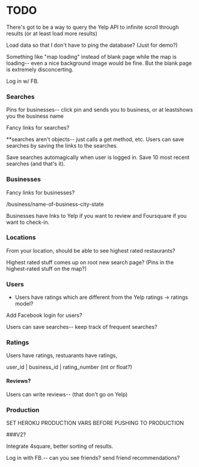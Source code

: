 # TODO

There's got to be a way to query the Yelp API to infinite scroll through results (or at least load more results)

Load data so that I don't have to ping the database? (Just for demo?)

Something like "map loading" instead of blank page while the map is loading-- even a nice background image would be fine. But the blank page is extremely disconcerting.

Log in w/ FB.





### Searches

Pins for businesses-- click pin and sends you to business, or at leastshows you the business name

Fancy links for searches?

**searches aren't objects-- just calls a get method, etc. Users can save searches by saving the links to the searches.

Save searches automagically when user is logged in. Save 10 most recent searches (and that's it).

### Businesses

Fancy links for businesses?

/business/name-of-business-city-state

Businesses have lnks to Yelp if you want to review and Foursquare if you want to check-in.

### Locations

From your location, should be able to see highest rated restaurants? 

Highest rated stuff comes up on root new search page? (Pins in the highest-rated stuff on the map?)


### Users

<!-- Add users. -->

* Users have ratings which are different from the Yelp ratings -> ratings model?

Add Facebook login for users?

Users can save searches-- keep track of frequent searches?


### Ratings

Users have ratings, restuarants have ratings, 

user_id | business_id | rating_number (int or float?)

#### Reviews?

Users can write reviews-- (that don't go on Yelp)

### Production

SET HEROKU PRODUCTION VARS BEFORE PUSHING TO PRODUCTION



###V2?

Integrate 4square, better sorting of results.

Log in with FB.-- can you see friends? send friend recommendations?

